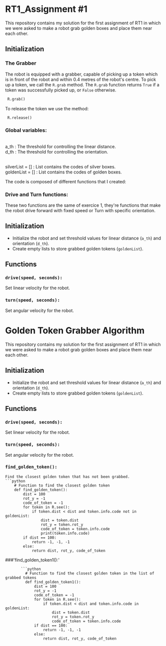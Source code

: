 RT1_Assignment #1
=================

This repository contains my solution for the first assignment of RT1 in which we were asked to make a robot grab golden boxes and place them near each other.

## Initialization

### The Grabber

The robot is equipped with a grabber, capable of picking up a token which is in front of the robot and within 0.4 metres of the robot's centre. To pick up a token, we call the `R.grab` method. The `R.grab` function returns `True` if a token was successfully picked up, or `False` otherwise.

```python
 R.grab()
```
To release the token we use the method:

```python
 R.release()
```

### Global variables:

<br>a_th : The threshold for controlling the linear distance. </br>
d_th : The threshold for controlling the orientation.

<br> silverList = [] : List contains the codes of silver boxes.</br>
goldenList = [] : List contains the codes of golden boxes.	

The code is composed of different functions that I created:

### Drive and Turn functions:

These two functions are the same of exercice 1, they're functions that make the robot drive forward with fixed speed or Turn with specific orientation.

## Initialization
- Initialize the robot and set threshold values for linear distance (`a_th`) and orientation (`d_th`).
- Create empty lists to store grabbed golden tokens (`goldenList`).

## Functions

### `drive(speed, seconds):`
Set linear velocity for the robot.

### `turn(speed, seconds):`
Set angular velocity for the robot.

# Golden Token Grabber Algorithm

This repository contains my solution for the first assignment of RT1 in which we were asked to make a robot grab golden boxes and place them near each other.

## Initialization
- Initialize the robot and set threshold values for linear distance (`a_th`) and orientation (`d_th`).
- Create empty lists to store grabbed golden tokens (`goldenList`).

## Functions

### `drive(speed, seconds):`
Set linear velocity for the robot.

### `turn(speed, seconds):`
Set angular velocity for the robot.

### `find_golden_token():`
    Find the closest golden token that has not been grabbed.
    ```python
        # Function to find the closest golden token
        def find_golden_token():
            dist = 100
            rot_y = -1
            code_of_token = -1
            for token in R.see():
                if token.dist < dist and token.info.code not in goldenList:
                    dist = token.dist
                    rot_y = token.rot_y
                    code_of_token = token.info.code
                    print(token.info.code)
            if dist == 100:
                return -1, -1, -1
            else:
                return dist, rot_y, code_of_token
###'find_golden_token1():'
 
           ```python
             # Function to find the closest golden token in the list of grabbed tokens
             def find_golden_token1():
                 dist = 100
                 rot_y = -1
                 code_of_token = -1
                 for token in R.see():
                     if token.dist < dist and token.info.code in goldenList:
                         dist = token.dist
                         rot_y = token.rot_y
                         code_of_token = token.info.code
                 if dist == 100:
                     return -1, -1, -1
                 else:
                     return dist, rot_y, code_of_token
 

